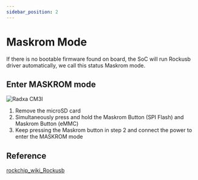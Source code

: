 ```yaml
---
sidebar_position: 2
---
```


# Maskrom Mode

If there is no bootable firmware found on board, the SoC will run Rockusb driver automatically, we call this status Maskrom mode.

## Enter MASKROM mode

![Radxa CM3I](/img/cm3i/cm3i-overview.webp)

1. Remove the microSD card
2. Simultaneously press and hold the Maskrom Button (SPI Flash) and Maskrom Button (eMMC)
3. Keep pressing the Maskrom button in step 2 and connect the power to enter the MASKROM mode

## Reference

[rockchip_wiki_Rockusb](https://opensource.rock-chips.com/wiki_Rockusb)
